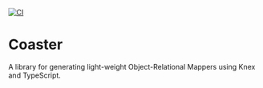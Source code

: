 [![CI](https://github.com/baublet/coaster/actions/workflows/continuous-testing.yml/badge.svg)](https://github.com/baublet/coaster/actions/workflows/continuous-testing.yml)

# Coaster

A library for generating light-weight Object-Relational Mappers using Knex and TypeScript.

